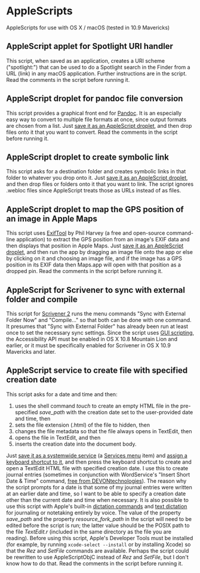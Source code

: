 # AppleScripts
AppleScripts for use with OS X / macOS (tested in 10.9 Mavericks)

## AppleScript applet for Spotlight URI handler
This script, when saved as an application, creates a URI scheme ("spotlight:") that can be used to do a Spotlight search in the Finder from a URL (link) in any macOS application. Further instructions are in the script. Read the comments in the script before running it.

## AppleScript droplet for pandoc file conversion
This script provides a graphical front end for [Pandoc](https://pandoc.org). It is an especially easy way to convert to multiple file formats at once, since output formats are chosen from a list. Just [save it as an AppleScript droplet](https://developer.apple.com/library/content/documentation/LanguagesUtilities/Conceptual/MacAutomationScriptingGuide/SaveaScript.html), and then drop files onto it that you want to convert. Read the comments in the script before running it.

## AppleScript droplet to create symbolic link
This script asks for a destination folder and creates symbolic links in that folder to whatever you drop onto it. Just [save it as an AppleScript droplet](https://developer.apple.com/library/content/documentation/LanguagesUtilities/Conceptual/MacAutomationScriptingGuide/SaveaScript.html), and then drop files or folders onto it that you want to link. The script ignores .webloc files since AppleScript treats those as URLs instead of as files.

## AppleScript droplet to map the GPS position of an image in Apple Maps
This script uses [ExifTool](https://en.wikipedia.org/wiki/ExifTool) by Phil Harvey (a free and open-source command-line application) to extract the GPS position from an image's EXIF data and then displays that position in Apple Maps. Just [save it as an AppleScript droplet](https://developer.apple.com/library/content/documentation/LanguagesUtilities/Conceptual/MacAutomationScriptingGuide/SaveaScript.html), and then run the app by dragging an image file onto the app or else by clicking on it and choosing an image file, and if the image has a GPS position in its EXIF data then Maps.app will open with that position as a dropped pin. Read the comments in the script before running it.

## AppleScript for Scrivener to sync with external folder and compile
This script for [Scrivener 2](https://www.literatureandlatte.com/scrivener) runs the menu commands "Sync with External Folder Now" and "Compile..." so that both can be done with one command. It presumes that "Sync with External Folder" has already been run at least once to set the necessary sync settings. Since the script uses [GUI scripting](http://www.macosautomation.com/mavericks/guiscripting/), the Accessibility API must be enabled in OS X 10.8 Mountain Lion and earlier, or it must be specifically enabled for Scrivener in OS X 10.9 Mavericks and later.

## AppleScript service to create file with specified creation date
This script asks for a date and time and then:
1. uses the shell command *touch* to create an empty HTML file in the pre-specified *save_path* with the creation date set to the user-provided date and time, then
2. sets the file extension (.html) of the file to hidden, then
3. changes the file metadata so that the file always opens in TextEdit, then
4. opens the file in TextEdit, and then
5. inserts the creation date into the document body.

Just [save it as a systemwide service](https://developer.apple.com/library/content/documentation/LanguagesUtilities/Conceptual/MacAutomationScriptingGuide/MakeaSystem-WideService.html) (a [Services menu](https://en.wikipedia.org/wiki/Services_menu) item) and [assign a keyboard shortcut to it](https://support.apple.com/kb/PH25372), and then press the keyboard shortcut to create and open a TextEdit HTML file with specified creation date. I use this to create journal entries (sometimes in conjunction with WordService's "Insert Short Date & Time" command, [free from DEVONtechnologies](http://www.devontechnologies.com/products/freeware.html)). The reason why the script prompts for a date is that some of my journal entries were written at an earlier date and time, so I want to be able to specify a creation date other than the current date and time when necessary. It is also possible to use this script with Apple's built-in [dictation commands](https://developer.apple.com/library/content/documentation/LanguagesUtilities/Conceptual/MacAutomationScriptingGuide/UseDictationtoRunScripts.html) and [text dictation](https://support.apple.com/en-us/HT202584) for journaling or notetaking entirely by voice. The value of the property *save_path* and the property *resource_fork_path* in the script will need to be edited before the script is run; the latter value should be the POSIX path to the file *TextEdit.r* (included in the same directory as the file you are reading). Before using this script, Apple's Developer Tools must be installed (for example, by running `xcode-select --install` or by installing Xcode) so that the *Rez* and *SetFile* commands are available. Perhaps the script could be rewritten to use AppleScriptObjC instead of *Rez* and *SetFile*, but I don't know how to do that. Read the comments in the script before running it.

